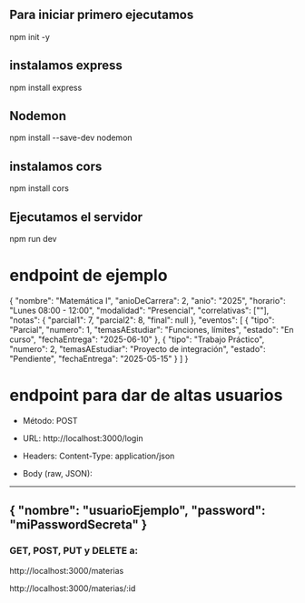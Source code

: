 ## Para iniciar primero ejecutamos

npm init -y

## instalamos express

npm install express

## Nodemon

npm install --save-dev nodemon

## instalamos cors

npm install cors

## Ejecutamos el servidor
npm run dev

# endpoint de ejemplo

{
  "nombre": "Matemática I",
  "anioDeCarrera": 2,
  "anio": "2025",
  "horario": "Lunes 08:00 - 12:00",
  "modalidad": "Presencial",
  "correlativas": [""],
  "notas": {
    "parcial1": 7,
    "parcial2": 8,
    "final": null
  },
  "eventos": [
    {
      "tipo": "Parcial",
      "numero": 1,
      "temasAEstudiar": "Funciones, límites",
      "estado": "En curso",
      "fechaEntrega": "2025-06-10"
    },
    {
      "tipo": "Trabajo Práctico",
      "numero": 2,
      "temasAEstudiar": "Proyecto de integración",
      "estado": "Pendiente",
      "fechaEntrega": "2025-05-15"
    }
  ]
}

# endpoint para dar de altas usuarios


- Método: POST

- URL: http://localhost:3000/login

- Headers: Content-Type: application/json

- Body (raw, JSON):

---
{
  "nombre": "usuarioEjemplo",
  "password": "miPasswordSecreta"
}
---

### GET, POST, PUT y DELETE a:

http://localhost:3000/materias

http://localhost:3000/materias/:id